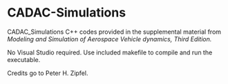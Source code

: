 # CADAC-Simulations
CADAC_Simulations C++ codes provided in the supplemental material from *Modeling and Simulation of Aerospace Vehicle dynamics, Third Edition.*

No Visual Studio required. Use included makefile to compile and run the executable.

Credits go to Peter H. Zipfel.